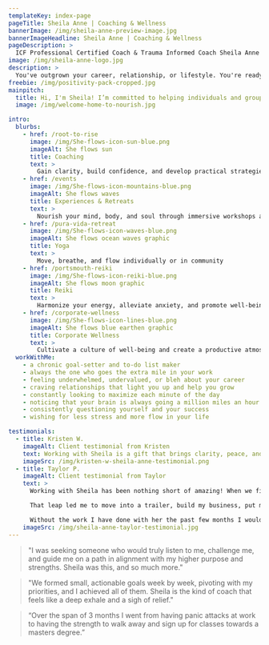 ```yaml
---
templateKey: index-page
pageTitle: Sheila Anne | Coaching & Wellness
bannerImage: /img/sheila-anne-preview-image.jpg
bannerImageHeadline: Sheila Anne | Coaching & Wellness
pageDescription: >
  ICF Professional Certified Coach & Trauma Informed Coach Sheila Anne welcomes those looking to step into the best version of themselves. Are you ready to ditch expectations, realign to who you are at your core, and achieve from a place of effortless-flow? She'll help you thrive in your relationships, career, and lifestyle without stress and burnout.
image: /img/sheila-anne-logo.jpg
description: >
  You've outgrown your career, relationship, or lifestyle. You're ready for something new. Take the leap!
freebie: /img/positivity-pack-cropped.jpg
mainpitch:
  title: Hi, I'm Sheila! I’m committed to helping individuals and groups to become more resourced, resilient, and effective in their lives and careers.  Through working with me, clients find they can breathe deeper, trust themselves to take action, and confidently follow their purpose. I blend mindfulness and embodiment techniques with proven coaching tools to bring you a process that's uniquely empowering. This “slow down to speed up” approach is what helps clients pause, reflect on what they truly desire, and rise into the best version of themselves. Book your first call with me here.
  image: /img/welcome-home-to-nourish.jpg

intro:
  blurbs:
    - href: /root-to-rise
      image: /img/She-flows-icon-sun-blue.png
      imageAlt: She flows sun
      title: Coaching
      text: >
        Gain clarity, build confidence, and develop practical strategies to create a fulfilling life and career path aligned with your values and goals
    - href: /events
      image: /img/She-flows-icon-mountains-blue.png
      imageAlt: She flows waves
      title: Experiences & Retreats
      text: >
        Nourish your mind, body, and soul through immersive workshops and international retreats
    - href: /pura-vida-retreat
      image: /img/She-flows-icon-waves-blue.png
      imageAlt: She flows ocean waves graphic
      title: Yoga
      text: >
        Move, breathe, and flow individually or in community
    - href: /portsmouth-reiki
      image: /img/She-flows-icon-reiki-blue.png
      imageAlt: She flows moon graphic
      title: Reiki
      text: >
        Harmonize your energy, alleviate anxiety, and promote well-being through this healing practice
    - href: /corporate-wellness
      image: /img/She-flows-icon-lines-blue.png
      imageAlt: She flows blue earthen graphic
      title: Corporate Wellness
      text: >
        Cultivate a culture of well-being and create a productive atmosphere within your organization with my wellness programming
  workWithMe:
    - a chronic goal-setter and to-do list maker
    - always the one who goes the extra mile in your work
    - feeling underwhelmed, undervalued, or bleh about your career
    - craving relationships that light you up and help you grow
    - constantly looking to maximize each minute of the day
    - noticing that your brain is always going a million miles an hour
    - consistently questioning yourself and your success
    - wishing for less stress and more flow in your life

testimonials:
  - title: Kristen W.
    imageAlt: Client testimonial from Kristen
    text: Working with Sheila is a gift that brings clarity, peace, and confidence. I was teetering on a big career decision and decided to work with Sheila to chart the path forward. She helped me to understand what was truly important to me, and to design my ideal life as an entrepreneur, mom, wife, friend, and lifelong learner! One of the amazing results of working with Sheila is a business I've been waiting my entire career to launch - collective-coaching.com. So grateful for her services. She changed my life
    imageSrc: /img/kristen-w-sheila-anne-testimonial.png
  - title: Taylor P.
    imageAlt: Client testimonial from Taylor
    text: >
      Working with Sheila has been nothing short of amazing! When we first started working together I was in a relationship that was far from healthy. My sanity and physical well-being were at risk. With her help, I was able to too root back into my authentic self, gain confidence and lead with my heart to leave that situation.

      That leap led me to move into a trailer, build my business, put my health above all else, and live a life that allows me to truly express myself. I do not remember the last time I was able to live in such a state of ease like I am right now.

      Without the work I have done with her the past few months I would still be stuck in a loop of fear, self doubt and crippling anxiety.
    imageSrc: /img/sheila-anne-taylor-testimonial.jpg
---
```


> "I was seeking someone who would truly listen to me, challenge me, and guide me on a path in alignment with my higher purpose and strengths. Sheila was this, and so much more."

> "We formed small, actionable goals week by week, pivoting with my priorities, and I achieved all of them. Sheila is the kind of coach that feels like a deep exhale and a sigh of relief."

> “Over the span of 3 months I went from having panic attacks at work to having the strength to walk away and sign up for classes towards a masters degree.”
